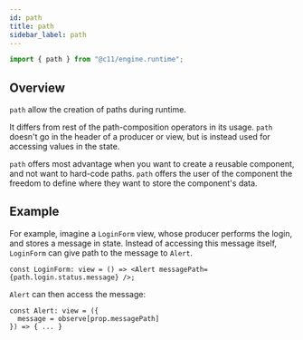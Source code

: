 ```yaml
---
id: path
title: path
sidebar_label: path
---
```


```ts
import { path } from "@c11/engine.runtime";
```

## Overview

`path` allow the creation of paths during runtime.

It differs from rest of the path-composition operators in its usage. `path` doesn't
go in the header of a producer or view, but is instead used for accessing values
in the state.

`path` offers most advantage when you want to create a reusable component, and
not want to hard-code paths. `path` offers the user of the component the freedom
to define where they want to store the component's data.

## Example

For example, imagine a `LoginForm` view, whose producer performs the login, and
stores a message in state. Instead of accessing this message itself, `LoginForm`
can give path to the message to `Alert`.

```tsx
const LoginForm: view = () => <Alert messagePath={path.login.status.message} />;
```

`Alert` can then access the message:

```tsx
const Alert: view = ({
  message = observe[prop.messagePath]
}) => { ... }
```
